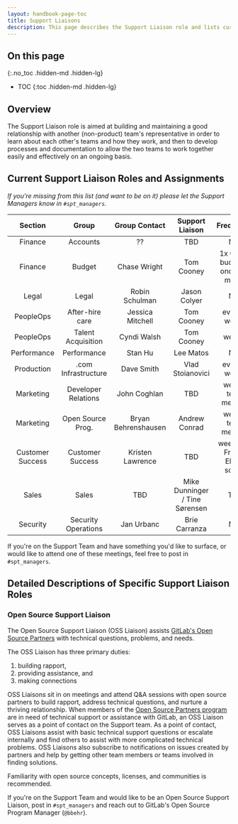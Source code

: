 ```yaml
---
layout: handbook-page-toc
title: Support Liaisons
description: This page describes the Support Liaison role and lists current liaisons
---
```


## On this page
{:.no_toc .hidden-md .hidden-lg}

- TOC
{:toc .hidden-md .hidden-lg}

## Overview

The Support Liaison role is aimed at building and maintaining a good
relationship with another (non-product) team's representative in order to learn
about each other's teams and how they work, and then to develop processes and
documentation to allow the two teams to work together easily and effectively on
an ongoing basis.

## Current Support Liaison Roles and Assignments
<!-- I'm suggesting that for liaisons we do not specify a liaison and a manager, just a liaison. So
     I've removed the managers from the table. Most of the roles had only a manager listed, and for
     those I've made the manager the liaison. Verify with the managers about the removal. The list is:
     UX/UX : Lyle
     UX/Docs : Tom A
     Production : Lyle
     Security : Lyle
     Sales/Community : Tom A
     -->

*If you're missing from this list (and want to be on it) please let the Support
Managers know in `#spt_managers`.*

| Section          | Group               | Group Contact       | Support Liaison            | Frequency                         |
|:----------------:|:-------------------:|:-------------------:|:--------------------------:|:---------------------------------:|
| Finance          | Accounts            | ??                  | TBD                        | N/A |
| Finance          | Budget              | Chase Wright        | Tom Cooney                 | 1x Qtr on budget + once per month |
| Legal            | Legal               | Robin Schulman      | Jason Colyer | N/A |
| PeopleOps        | After-hire care     | Jessica Mitchell    | Tom Cooney                 | every 2 weeks |
| PeopleOps        | Talent Acquisition  | Cyndi Walsh         | Tom Cooney                 | weekly |
| Performance      | Performance         | Stan Hu             | Lee Matos                  | N/A |
| Production       | .com Infrastructure | Dave Smith          | Vlad Stoianovici           | every 2 weeks |
| Marketing        | Developer Relations | John Coghlan        | TBD                 | weekly team meeting |
| Marketing        | Open Source Prog.   | Bryan Behrenshausen | Andrew Conrad | weekly team meeting |
| Customer Success | Customer Success    | Kristen Lawrence    | TBD                        | weekly on Fri join EMEA scrum |
| Sales            | Sales               | TBD                 | Mike Dunninger / Tine Sørensen            | TBD |
| Security         | Security Operations | Jan Urbanc          | Brie Carranza              | N/A |

If you're on the Support Team and have something you'd like to surface, or would like to attend one of these meetings, feel free to post in `#spt_managers`.

## Detailed Descriptions of Specific Support Liaison Roles

### Open Source Support Liaison

The Open Source Support Liaison (OSS Liaison) assists [GitLab's Open Source
Partners](https://about.gitlab.com/solutions/open-source/partners/) with technical questions, problems, and needs.

The OSS Liaison has three primary duties:

1. building rapport,
1. providing assistance, and
1. making connections

OSS Liaisons sit in on meetings and attend Q&A sessions with open source
partners to build rapport, address technical questions, and nurture a thriving
relationship. When members of the [Open Source Partners program](https://about.gitlab.com/solutions/open-source/partners/) are in need of technical support or
assistance with GitLab, an OSS Liaison serves as a point of contact on the
Support team. As a point of contact, OSS Liaisons assist with basic technical
support questions or escalate internally and find others to assist with more
complicated technical problems. OSS Liaisons also subscribe to notifications
on issues created by partners and help by getting other team members or teams
involved in finding solutions.

Familiarity with open source concepts, licenses, and communities is recommended.

If you're on the Support Team and would like to be an Open Source Support
Liaison, post in `#spt_managers` and reach out to GitLab's Open Source Program
Manager (`@bbehr`).
